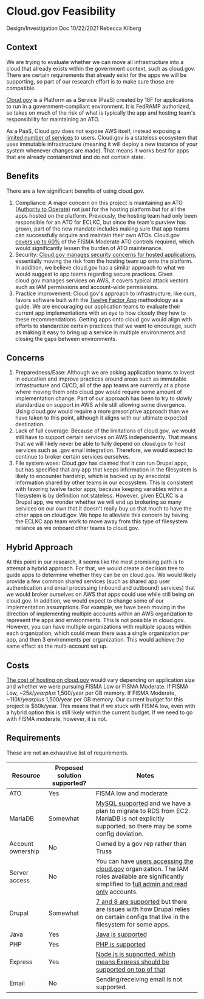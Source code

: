 # Cloud.gov Feasibility

Design/Investigation Doc
10/22/2021
Rebecca Kilberg

## Context

We are trying to evaluate whether we can move all infrastructure into a cloud that already exists within the government context, such as cloud.gov. There are certain requirements that already exist for the apps we will be supporting, so part of our research effort is to make sure those are compatible.

[Cloud.gov](https://cloud.gov/) is a Platform as a Service (PaaS) created by 18F for applications to run in a government-compliant environment. It is FedRAMP authorized, so takes on much of the risk of what is typically the app and hosting team's responsibility for maintaining an ATO.

As a PaaS, Cloud.gov does not expose AWS itself, instead exposing a [limited number of services](https://cloud.gov/docs/services/intro/) to users. Cloud.gov is a stateless ecosystem that uses immutable infrastructure (meaning it will deploy a new instance of your system whenever changes are made). That means it works best for apps that are already containerized and do not contain state.

## Benefits

There are a few significant benefits of using cloud.gov.

1. Compliance: A major concern on this project is maintaining an ATO ([Authority to Operate](https://www.acf.hhs.gov/digital-toolbox/content/acronyms)) not just for the hosting platform but for all the apps hosted on the platform. Previously, the hosting team had only been responsible for an ATO for ECLKC, but since the team's purview has grown, part of the new mandate includes making sure that app teams can successfully acquire and maintain their own ATOs. Cloud.gov [covers up to 60%](https://cloud.gov/docs/overview/cloudgov-benefits/#2-compliance-with-federal-requirements) of the FISMA Moderate ATO controls required, which would significantly lessen the burden of ATO maintenance.
1. Security: [Cloud.gov manages security concerns for hosted applications](https://cloud.gov/docs/overview/cloudgov-benefits/#1-security), essentially moving the risk from the hosting team up onto the platform. In addition, we believe cloud.gov has a similar approach to what we would suggest to app teams regarding secure practices. Given cloud.gov manages services on AWS, it covers typical attack vectors such as IAM permissions and account-wide permissions.
1. Practice improvement: Cloud.gov's approach to infrastructure, like ours, favors software built with the [Twelve Factor App](https://12factor.net/) methodology as a guide. We are encouraging our application teams to evaluate their current app implementations with an eye to how closely they hew to these recommendations. Getting apps onto cloud.gov would align with efforts to standardize certain practices that we want to encourage, such as making it easy to bring up a service in multiple environments and closing the gaps between environments.

## Concerns

1. Preparedness/Ease: Although we are asking application teams to invest in education and improve practices around areas such as immutable infrastructure and CI/CD, all of the app teams are currently at a phase where moving them onto cloud.gov would require some amount of implementation change. Part of our approach has been to try to slowly standardize on support in AWS while still allowing some divergence. Using cloud.gov would require a more prescriptive approach than we have taken to this point, although it aligns with our ultimate expected destination.
1. Lack of full coverage: Because of the limitations of cloud.gov, we would still have to support certain services on AWS independently. That means that we will likely never be able to fully depend on cloud.gov to host services such as .gov email integration. Therefore, we would expect to continue to broker certain services ourselves.
1. File system woes: Cloud.gov has claimed that it can run Drupal apps, but has specified that any app that keeps information in the filesystem is likely to encounter hardship, which is backed up by anecdotal information shared by other teams in our ecosystem. This is consistent with favoring twelve factor apps, because keeping variables within a filesystem is by definition not stateless. However, given ECLKC is a Drupal app, we wonder whether we will end up brokering so many services on our own that it doesn't really buy us that much to have the other apps on cloud.gov. We hope to alleviate this concern by having the ECLKC app team work to move away from this type of filesystem reliance as we onboard other teams to cloud.gov.

## Hybrid Approach

At this point in our research, it seems like the most promising path is to attempt a hybrid approach. For that, we would create a decision tree to guide apps to determine whether they can be on cloud.gov. We would likely provide a few common shared services (such as shared app user authentication and email processing (inbound and outbound) services) that we would broker ourselves on AWS that apps could use while still being on cloud.gov.
In addition, we would expect to change some of our implementation assumptions. For example, we have been moving in the direction of implementing multiple accounts within an AWS organization to represent the apps and environments. This is not possible in cloud.gov. However, you can have multiple organizations with multiple spaces within each organization, which could mean there was a single organization per app, and then 3 environments per organization. This would achieve the same effect as the multi-account set up.

## Costs

[The cost of hosting on cloud.gov](https://cloud.gov/pricing/) would vary depending on application size and whether we were pursuing FISMA Low or FISMA Moderate. If FISMA Low, ~$25k/year plus ~$1,500/year per GB memory. If FISMA Moderate, ~$110k/year plus ~$1,500/year per GB memory. Our current budget for this project is $60k/year. This means that if we stuck with FISMA low, even with a hybrid option this is still likely within the current budget. If we need to go with FISMA moderate, however, it is not.

## Requirements

These are not an exhaustive list of requirements.


| Resource          | Proposed solution supported? | Notes                                                                                                                                                                                                                                                                                              |
|-------------------|------------------------------|----------------------------------------------------------------------------------------------------------------------------------------------------------------------------------------------------------------------------------------------------------------------------------------------------|
| ATO               | Yes                          | FISMA low and moderate                                                                                                                                                                                                                                                                             |
| MariaDB           | Somewhat                          | [MySQL supported](https://cloud.gov/docs/services/relational-database/) and we have a plan to migrate to RDS from EC2. MariaDB is not explicitly supported, so there may be some config deviation.                                                                                                                                                                            |
| Account ownership | No                           | Owned by a gov rep rather than Truss                                                                                                                                                                                                                                                               |
| Server access     | No                           | You can have [users accessing the cloud.gov](https://cloud.gov/docs/orgs-spaces/roles/) organization. The IAM roles available are significantly simplified to [full admin and read only](https://cloud.gov/docs/ops/aws-onboarding/) accounts.                                                     |
| Drupal            | Somewhat                          | [7 and 8 are supported](https://cloud.gov/docs/deployment/frameworks/) but there are issues with how Drupal relies on certain configs that live in the filesystem for some apps. |
| Java              | Yes                          | [Java is supported](https://cloud.gov/docs/deployment/frameworks/)                                                                                                                                                                                                                                 |
| PHP              | Yes                          | [PHP is supported](https://cloud.gov/docs/deployment/frameworks/)                                                                                                                                                                                                                                 |
| Express           | Yes                           | [Node.js is supported, which means Express should be supported on top of that](https://cloud.gov/docs/deployment/frameworks/)                                                                                                                                                                                                           |
| Email         | No                           | Sending/receiving email is not supported.                                                                                                                                                                                                           |


